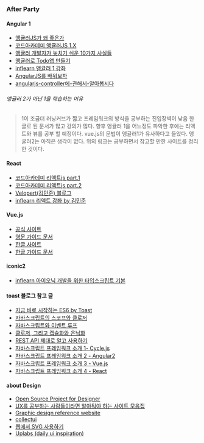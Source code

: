 ### After Party

#### Angular 1

- [앵귤러JS가 왜 좋은가](https://blog.outsider.ne.kr/975)
- [코드아카데미 앵귤러JS 1.X](https://www.codecademy.com/learn/learn-angularjs)
- [앵귤러 개발자가 놓치기 쉬운 10가지 사실들](http://blog.jeonghwan.net/2016/08/20/angular-facts-easy-to-miss.html#)
- [앵귤러로 Todo앱 만들기](http://blog.jeonghwan.net/lectures/todomvc-angular/1/)
- [inflearn 앵귤러 1 강좌](https://www.inflearn.com/course/angular-%EC%95%B5%EA%B7%A4%EB%9F%AC-%EA%B0%95%EC%A2%8C/)
- [AngularJS를 배워보자](http://www.codekin.com/?p=1530)
- [angularjs-controller에-관해서-알아봅시다](https://linumix.wordpress.com/2015/05/09/angularjs-controller%EC%97%90-%EA%B4%80%ED%95%B4%EC%84%9C-%EC%95%8C%EC%95%84%EB%B4%85%EC%8B%9C%EB%8B%A4-2/)


###### 앵귤러 2가 아닌 1을 학습하는 이유
> 1이 조금더 러닝커브가 짧고 프레임워크의 방식을 공부하는 진입장벽이 낮음
> 한글로 된 문서가 많고 강의가 많다.
> 향후 앵귤러 1을 어느정도 파악한 후에는 리액트와 뷰를 공부 할 예정이다.
> vue.js의 문법이 앵귤러1가 유사하다고 들었다.
> 앵귤러2는 아직은 생각이 없다.
> 위의 링크는 공부하면서 참고할 만한 사이트를 정리한 것이다.

#### React

- [코드아카데미 리액트js part.1](https://www.codecademy.com/learn/react-101)
- [코드아카데미 리액트js part.2](https://www.codecademy.com/learn/react-102)
- [Velopert(김민준) 블로그](https://velopert.com/2597)
- [inflearn 리액트 강좌 by 김민준](https://www.inflearn.com/course/react-%EA%B0%95%EC%A2%8C-velopert/?action=curriculum)


#### Vue.js

- [공식 사이트](https://vuejs.org/)
- [영문 가이드 문서](https://vuejs.org/v2/guide/)
- [한글 사이트](https://kr.vuejs.org/)
- [한글 가이드 문서](https://kr.vuejs.org/v2/guide/)

#### iconic2

- [inflearn 아이오닉 개발을 위한 타입스크립트 기본](https://www.inflearn.com/course/%EC%95%84%EC%9D%B4%EC%98%A4%EB%8B%89-ionic2-%ED%83%80%EC%9E%85%EC%8A%A4%ED%81%AC%EB%A6%BD%ED%8A%B8/)

#### toast 블로그 참고 글

- [지금 바로 시작하는 ES6 by Toast](http://meetup.toast.com/posts/85)
- [자바스크립트의 스코프와 클로저](http://meetup.toast.com/posts/86)
- [자바스크립트와 이벤트 루프](http://meetup.toast.com/posts/89)
- [클로저, 그리고 캡슐화와 은닉화](http://meetup.toast.com/posts/90)
- [REST API 제대로 알고 사용하기](http://meetup.toast.com/posts/92)
- [자바스크립트 프레임워크 소개 1- Cycle.js](http://meetup.toast.com/posts/97)
- [자바스크립트 프레임워크 소개 2 - Angular2](http://meetup.toast.com/posts/98)
- [자바스크립트 프레임워크 소개 3 - Vue.js](http://meetup.toast.com/posts/99)
- [자바스크립트 프레임워크 소개 4 - React](http://meetup.toast.com/posts/100)


#### about Design

- [Open Source Project for Designer](https://www.clippingmini.com/#watch?pid=jvVQa254kW)
- [UX를 공부하는 사람들이라면 알아둬야 하는 사이트 모음집](https://www.clippingmini.com/#watch?pid=-KZRN-NIdwPcblFMqSLf)
- [Graphic design reference website](https://www.clippingmini.com/#watch?pid=3nzjNLPaPi)
- [collectui](http://collectui.com/designs)
- [웹에서 SVG 사용하기](https://svgontheweb.com/ko/)
- [Uplabs (daily ui inspiration)](https://www.uplabs.com/)
